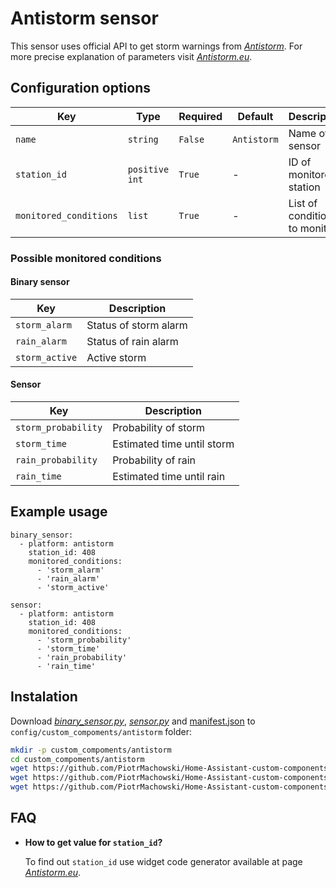 # Antistorm sensor

This sensor uses official API to get storm warnings from [*Antistorm*](https://antistorm.eu/). For more precise explanation of parameters visit [*Antistorm.eu*](https://antistorm.eu/deweloperzy.php).

## Configuration options

| Key | Type | Required | Default | Description |
| --- | --- | --- | --- | --- |
| `name` | `string` | `False` | `Antistorm` | Name of sensor |
| `station_id` | `positive int` | `True` | - | ID of monitored station |
| `monitored_conditions` | `list` | `True` | - | List of conditions to monitor |

### Possible monitored conditions

#### Binary sensor
| Key | Description |
| --- | --- | 
| `storm_alarm` | Status of storm alarm |
| `rain_alarm` | Status of rain alarm |
| `storm_active` | Active storm |

#### Sensor
| Key | Description |
| --- | --- | 
| `storm_probability` | Probability of storm |
| `storm_time` | Estimated time until storm |
| `rain_probability` | Probability of rain |
| `rain_time` | Estimated time until rain |

## Example usage

```
binary_sensor:
  - platform: antistorm
    station_id: 408
    monitored_conditions:
      - 'storm_alarm'
      - 'rain_alarm'
      - 'storm_active'
```

```
sensor:
  - platform: antistorm
    station_id: 408
    monitored_conditions:
      - 'storm_probability'
      - 'storm_time'
      - 'rain_probability'
      - 'rain_time'
```

## Instalation

Download [*binary_sensor.py*](https://github.com/PiotrMachowski/Home-Assistant-custom-components-Antistorm/raw/master/binary_sensor.py), [*sensor.py*](https://github.com/PiotrMachowski/Home-Assistant-custom-components-Antistorm/raw/master/sensor.py) and [manifest.json](https://github.com/PiotrMachowski/Home-Assistant-custom-components-Antistorm/raw/master/manifest.json) to `config/custom_compoments/antistorm` folder:
```bash
mkdir -p custom_compoments/antistorm
cd custom_compoments/antistorm
wget https://github.com/PiotrMachowski/Home-Assistant-custom-components-Antistorm/raw/master/binary_sensor.py
wget https://github.com/PiotrMachowski/Home-Assistant-custom-components-Antistorm/raw/master/sensor.py
wget https://github.com/PiotrMachowski/Home-Assistant-custom-components-Antistorm/raw/master/manifest.json
```

## FAQ

* **How to get value for `station_id`?**

  To find out `station_id` use widget code generator available at page [*Antistorm.eu*](https://antistorm.eu/deweloperzy.php).